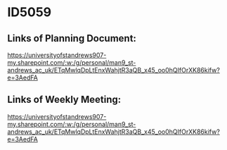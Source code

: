 # ID5059

## Links of Planning Document:  
https://universityofstandrews907-my.sharepoint.com/:w:/g/personal/man9_st-andrews_ac_uk/ETqMwlqDpLtEnxWahjtR3aQB_x45_oo0hQIfOrXK86kifw?e=3AedFA  

## Links of Weekly Meeting:  
https://universityofstandrews907-my.sharepoint.com/:w:/g/personal/man9_st-andrews_ac_uk/ETqMwlqDpLtEnxWahjtR3aQB_x45_oo0hQIfOrXK86kifw?e=3AedFA

